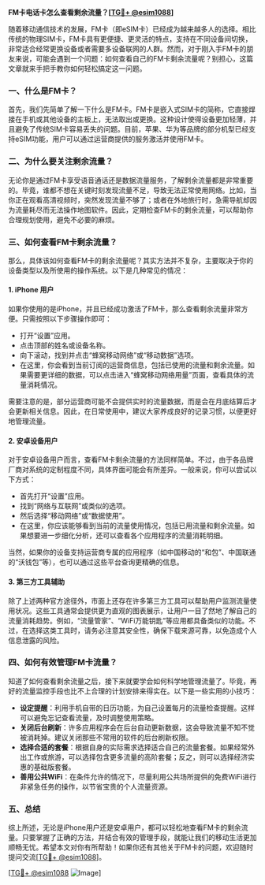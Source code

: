 **FM卡电话卡怎么查看剩余流量？[[TG💪+ @esim1088](https://t.me/s/esim1088)]**

随着移动通信技术的发展，FM卡（即eSIM卡）已经成为越来越多人的选择。相比传统的物理SIM卡，FM卡具有更便捷、更灵活的特点，支持在不同设备间切换，非常适合经常更换设备或者需要多设备联网的人群。然而，对于刚入手FM卡的朋友来说，可能会遇到一个问题：如何查看自己的FM卡剩余流量呢？别担心，这篇文章就来手把手教你如何轻松搞定这一问题。

### 一、什么是FM卡？

首先，我们先简单了解一下什么是FM卡。FM卡是嵌入式SIM卡的简称，它直接焊接在手机或其他设备的主板上，无法取出或更换。这种设计使得设备更加轻薄，并且避免了传统SIM卡容易丢失的问题。目前，苹果、华为等品牌的部分机型已经支持eSIM功能，用户可以通过运营商提供的服务激活并使用FM卡。

### 二、为什么要关注剩余流量？

无论你是通过FM卡享受语音通话还是数据流量服务，了解剩余流量都是非常重要的。毕竟，谁都不想在关键时刻发现流量不足，导致无法正常使用网络。比如，当你正在观看高清视频时，突然发现流量不够了；或者在外地旅行时，急需导航却因为流量耗尽而无法操作地图软件。因此，定期检查FM卡的剩余流量，可以帮助你合理规划使用，避免不必要的麻烦。

### 三、如何查看FM卡剩余流量？

那么，具体该如何查看FM卡的剩余流量呢？其实方法并不复杂，主要取决于你的设备类型以及所使用的操作系统。以下是几种常见的情况：

#### 1. iPhone 用户

如果你使用的是iPhone，并且已经成功激活了FM卡，那么查看剩余流量非常方便。只需按照以下步骤操作即可：

- 打开“设置”应用。
- 点击顶部的姓名或设备名称。
- 向下滚动，找到并点击“蜂窝移动网络”或“移动数据”选项。
- 在这里，你会看到当前订阅的运营商信息，包括已使用的流量和剩余流量。如果需要更详细的数据，可以点击进入“蜂窝移动网络用量”页面，查看具体的流量消耗情况。

需要注意的是，部分运营商可能不会提供实时的流量数据，而是会在月底结算后才会更新相关信息。因此，在日常使用中，建议大家养成良好的记录习惯，以便更好地管理流量。

#### 2. 安卓设备用户

对于安卓设备用户而言，查看FM卡剩余流量的方法同样简单。不过，由于各品牌厂商对系统的定制程度不同，具体界面可能会有所差异。一般来说，你可以尝试以下方式：

- 首先打开“设置”应用。
- 找到“网络与互联网”或类似的选项。
- 然后选择“移动网络”或“数据使用”。
- 在这里，你应该能够看到当前的流量使用情况，包括已用流量和剩余流量。如果想要进一步细化分析，还可以查看各个应用程序的流量消耗明细。

当然，如果你的设备支持运营商专属的应用程序（如中国移动的“和包”、中国联通的“沃钱包”等），也可以通过这些平台查询更精确的信息。

#### 3. 第三方工具辅助

除了上述两种官方途径外，市面上还存在许多第三方工具可以帮助用户监测流量使用状况。这些工具通常会提供更为直观的图表展示，让用户一目了然地了解自己的流量消耗趋势。例如，“流量管家”、“WiFi万能钥匙”等应用都具备类似的功能。不过，在选择这类工具时，请务必注意其安全性，确保下载来源可靠，以免造成个人信息泄露的风险。

### 四、如何有效管理FM卡流量？

知道了如何查看剩余流量之后，接下来就要学会如何科学地管理流量了。毕竟，再好的流量监控手段也比不上合理的计划安排来得实在。以下是一些实用的小技巧：

- **设定提醒**：利用手机自带的日历功能，为自己设置每月的流量检查提醒。这样可以避免忘记查看流量，及时调整使用策略。
- **关闭后台刷新**：许多应用程序会在后台自动更新数据，这会导致流量不知不觉被消耗掉。建议关闭那些不常用的软件的后台刷新权限。
- **选择合适的套餐**：根据自身的实际需求选择适合自己的流量套餐。如果经常外出工作或旅游，可以选择包含更多流量的高阶套餐；反之，则可以选择经济实惠的基础版套餐。
- **善用公共WiFi**：在条件允许的情况下，尽量利用公共场所提供的免费WiFi进行非紧急任务的操作，以节省宝贵的个人流量资源。

### 五、总结

综上所述，无论是iPhone用户还是安卓用户，都可以轻松地查看FM卡的剩余流量。只要掌握了正确的方法，并结合有效的管理手段，就能让我们的移动生活更加顺畅无忧。希望本文对你有所帮助！如果你还有其他关于FM卡的问题，欢迎随时提问交流[[TG💪+ @esim1088](https://t.me/s/esim1088)]。

[[TG💪+ @esim1088](https://t.me/s/esim1088) ![Image](https://i.postimg.cc/4NQfJmqS/Snipaste-2025-05-13-00-14-12.png)]
